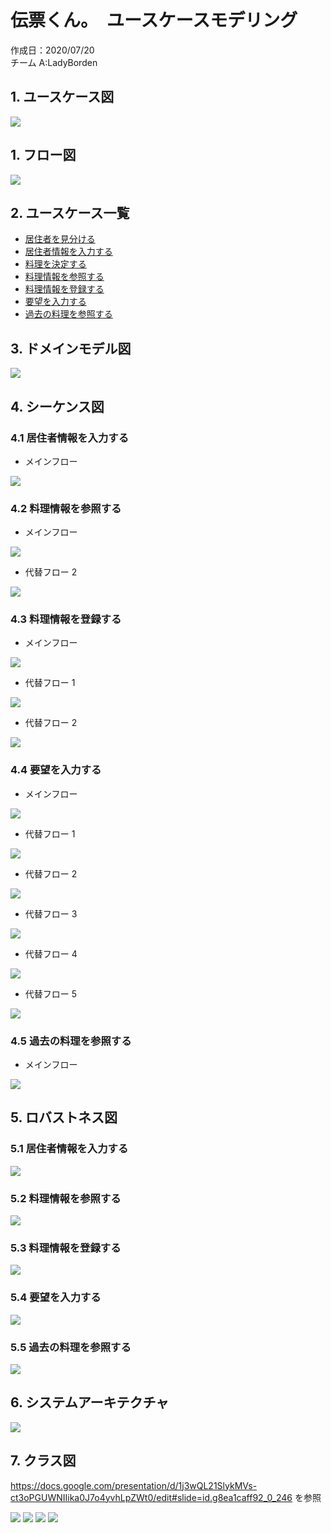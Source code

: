 # 伝票くん。　ユースケースモデリング

作成日：2020/07/20  
チーム A:LadyBorden

## 1. ユースケース図

<img src="./ユースケース/ユースケース図.jpg">

## 1. フロー図

<img src="./ユースケース/フロー図.jpg">

## 2. ユースケース一覧

- [居住者を見分ける](./ユースケース/ユースケース_居住者を見分ける.md)
- [居住者情報を入力する](./ユースケース/ユースケース_居住者情報を入力する.md)
- [料理を決定する](./ユースケース/ユースケース_料理を決定する.md)
- [料理情報を参照する](./ユースケース/ユースケース_料理情報を参照する.md)
- [料理情報を登録する](./ユースケース/ユースケース_料理情報を登録する.md)
- [要望を入力する](./ユースケース/ユースケース_要望を入力する.md)
- [過去の料理を参照する](./ユースケース/ユースケース_過去の料理を参照する.md)

## 3. ドメインモデル図

<img src="./ドメインモデル図.jpg">

## 4. シーケンス図

### 4.1 居住者情報を入力する

- メインフロー

<img src="./シーケンス図/シーケンス図_居住者情報を入力する.jpg">

### 4.2 料理情報を参照する

- メインフロー

<img src="./シーケンス図/シーケンス図_料理情報を参照する.jpg">

- 代替フロー 2

<img src="./シーケンス図/シーケンス図_料理情報を参照する_代替フロー2.jpg">

### 4.3 料理情報を登録する

- メインフロー

<img src="./シーケンス図/シーケンス図_料理情報を登録する.jpg">

- 代替フロー 1

<img src="./シーケンス図/シーケンス図_料理情報を登録する_代替フロー1.jpg">

- 代替フロー 2

<img src="./シーケンス図/シーケンス図_料理情報を登録する_代替フロー2.jpg">

### 4.4 要望を入力する

- メインフロー

<img src="./シーケンス図/シーケンス図_要望を入力する.png">

- 代替フロー 1

<img src="./シーケンス図/シーケンス図_要望を入力する_代替フロー1.png">

- 代替フロー 2

<img src="./シーケンス図/シーケンス図_要望を入力する_代替フロー2.png">

- 代替フロー 3

<img src="./シーケンス図/シーケンス図_要望を入力する_代替フロー3.png">

- 代替フロー 4

<img src="./シーケンス図/シーケンス図_要望を入力する_代替フロー4.png">

- 代替フロー 5

<img src="./シーケンス図/シーケンス図_要望を入力する_代替フロー5.png">

### 4.5 過去の料理を参照する

- メインフロー

<img src="./シーケンス図/シーケンス図_過去の料理を参照する.jpg">

## 5. ロバストネス図

### 5.1 居住者情報を入力する

<img src="./ロバストネス図/ロバストネス図_居住者情報を入力する.png">

### 5.2 料理情報を参照する

<img src="./ロバストネス図/ロバストネス図_料理情報を参照する.jpg">

### 5.3 料理情報を登録する

<img src="./ロバストネス図/ロバストネス図_料理情報を登録する.jpg">

### 5.4 要望を入力する

<img src="./ロバストネス図/ロバストネス図_要望を入力する.png">

### 5.5 過去の料理を参照する

<img src="./ロバストネス図/ロバストネス図_過去の料理を参照する.png">

## 6. システムアーキテクチャ

<img src="./システムアーキテクチャ.jpg">

## 7. クラス図
https://docs.google.com/presentation/d/1j3wQL21SlykMVs-ct3oPGUWNIIika0J7o4yvhLpZWt0/edit#slide=id.g8ea1caff92_0_246 を参照  

<img src="./クラス図/クラス図1.jpg">
<img src="./クラス図/クラス図2.jpg">
<img src="./クラス図/クラス図3.jpg">
<img src="./クラス図/クラス図4.jpg">
